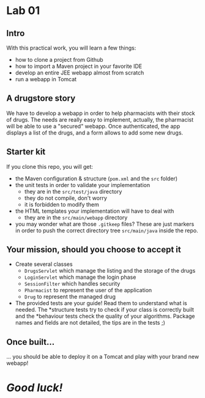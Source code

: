 # Lab 01

## Intro

With this practical work, you will learn a few things:
* how to clone a project from Github
* how to import a Maven project in your favorite IDE
* develop an entire JEE webapp almost from scratch
* run a webapp in Tomcat

## A drugstore story

We have to develop a webapp in order to help pharmacists with their stock of drugs.
The needs are really easy to implement, actually, the pharmacist will be able to use a "secured" webapp. Once authenticated, the app displays a list of the drugs, and a form allows to add some new drugs.

## Starter kit

If you clone this repo, you will get:
* the Maven configuration & structure (`pom.xml` and the `src` folder)
* the unit tests in order to validate your implementation
  * they are in the `src/test/java` directory
  * they do not compile, don't worry
  * it is forbidden to modify them
* the HTML templates your implementation will have to deal with
  * they are in the `src/main/webapp` directory
* you may wonder what are those `.gitkeep` files? These are just markers in order to push the correct directory tree `src/main/java` inside the repo.
  
## Your mission, should you choose to accept it

* Create several classes
  * `DrugsServlet` which manage the listing and the storage of the drugs
  * `LoginServlet` which manage the login phase
  * `SessionFilter` which handles security
  * `Pharmacist` to represent the user of the application
  * `Drug` to represent the managed drug
* The provided tests are your guide! Read them to understand what is needed. The *structure tests try to check if your class is correctly built and the *behaviour tests check the quality of your algorithms. Package names and fields are not detailed, the tips are in the tests ;)

## Once built...

... you should be able to deploy it on a Tomcat and play with your brand new webapp!

# _Good luck!_
 
 

